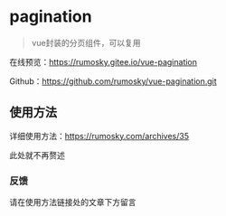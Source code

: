 # pagination

> vue封装的分页组件，可以复用

在线预览：https://rumosky.gitee.io/vue-pagination

Github：https://github.com/rumosky/vue-pagination.git

## 使用方法

详细使用方法：https://rumosky.com/archives/35

此处就不再赘述

### 反馈

请在使用方法链接处的文章下方留言
